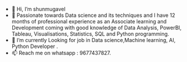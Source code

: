 - 👋 Hi, I’m shunmugavel
- 👀 Passionate towards Data science and its techniques and I have 12 months of professional experience as an Associate learning and Development coming with good knowledge of Data Analysis, PowerBI, Tableau, Visualisations, Statistics, SQL and Python programming.
- 🌱 I’m currently Looking for job in Data science,Machine learning, AI, Python Developer .
- 📫 Reach me on whatsapp : 9677437827.

<!---
shunmugavel24/shunmugavel24 is a ✨ special ✨ repository because its `README.md` (this file) appears on your GitHub profile.
You can click the Preview link to take a look at your changes.
--->
